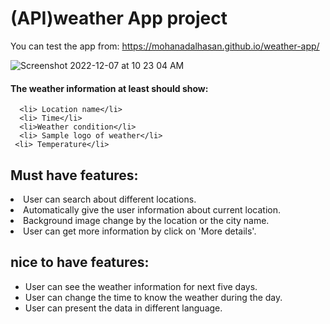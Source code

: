 # (API)weather App project

You can test the app from: https://mohanadalhasan.github.io/weather-app/

![Screenshot 2022-12-07 at 10 23 04 AM](https://user-images.githubusercontent.com/104508648/206183498-040589b4-d7b7-4ff5-abfd-7a7246eef987.png)



 
 #### The weather information at least should show:
      <li> Location name</li>
      <li> Time</li>
      <li>Weather condition</li>
      <li> Sample logo of weather</li>
     <li> Temperature</li>
     
## Must have features:
<li>  User can search about different locations.</li></ul>
 <li> Automatically give the user information about current location.</li>
 <li> Background image change by the location or the city name.</li>
<li> User can get more information by click on 'More details'.</li>

## nice to have features:
<ul>
 <li> User can see the weather information for next five days.</li>
 <li> User can change the time to know the weather during the day.</li>
 <li> User can present the data in different language.</li></ul>
